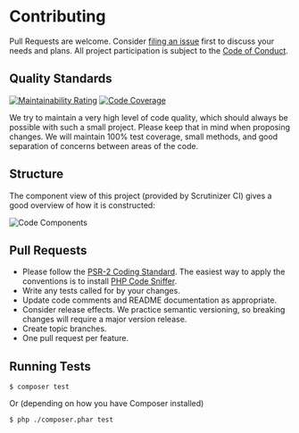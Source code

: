 # Contributing

Pull Requests are welcome. Consider [filing an issue](https://github.com/TransitScreen/php-heroku-client/issues/new) first to discuss your needs and plans. All project participation is subject to the [Code of Conduct](CODE_OF_CONDUCT.md).

## Quality Standards
[![Maintainability Rating](https://sonarcloud.io/api/project_badges/measure?project=TransitScreen_php-heroku-client&metric=sqale_rating)](https://sonarcloud.io/summary/overall?id=TransitScreen_php-heroku-client)
[![Code Coverage](https://img.shields.io/sonar/coverage/TransitScreen_php-heroku-client/master?server=https%3A%2F%2Fsonarcloud.io)](https://sonarcloud.io/summary/overall?id=TransitScreen_php-heroku-client)

We try to maintain a very high level of code quality, which should always be possible with such a small project. Please keep that in mind when proposing changes. We will maintain 100% test coverage, small methods, and good separation of concerns between areas of the code.

## Structure
The component view of this project (provided by Scrutinizer CI) gives a good overview of how it is constructed:

![Code Components](./docs/media/components.png)

## Pull Requests
- Please follow the [PSR-2 Coding Standard](https://github.com/php-fig/fig-standards/blob/master/accepted/PSR-2-coding-style-guide.md). The easiest way to apply the conventions is to install [PHP Code Sniffer](https://github.com/squizlabs/PHP_CodeSniffer).
- Write any tests called for by your changes.
- Update code comments and README documentation as appropriate.
- Consider release effects. We practice semantic versioning, so breaking changes will require a major version release.
- Create topic branches.
- One pull request per feature.

## Running Tests
```
$ composer test
```
Or (depending on how you have Composer installed)
```
$ php ./composer.phar test
```
